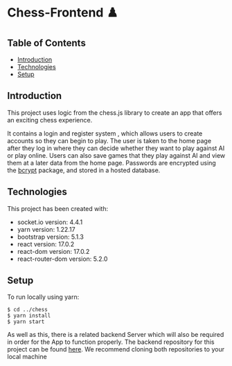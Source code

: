 # Chess-Frontend ♟️

## Table of Contents

- [Introduction](#introduction)
- [Technologies](#technologies)
- [Setup](#setup)

## Introduction

This project uses logic from the chess.js library to create an app that offers an exciting chess experience.

It contains a login and register system , which allows users to create accounts so they can begin to play. The user is taken to the home page after they log in where they can decide whether they want to play against AI or play online. Users can also save games that they play against AI and view them at a later data from the home page. Passwords are encrypted using the [bcrypt](https://deno.land/x/bcrypt@v0.3.0/mod.ts) package, and stored in a hosted database.

## Technologies

This project has been created with:

- socket.io version: 4.4.1
- yarn version: 1.22.17
- bootstrap version: 5.1.3
- react version: 17.0.2
- react-dom version: 17.0.2
- react-router-dom version: 5.2.0

## Setup

To run locally using yarn:

```
$ cd ../chess
$ yarn install
$ yarn start
```

As well as this, there is a related backend Server which will also be required in order for the App to function properly. The backend repository for this project can be found [here](https://github.com/ErikBoonprakong/chess-backend/blob/main/Procfile). We recommend cloning both repositories to your local machine

